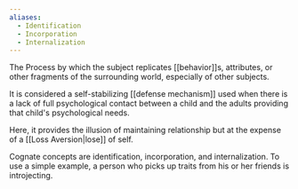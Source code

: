 ```yaml
---
aliases:
  - Identification
  - Incorporation
  - Internalization
---
```



The Process by which the subject replicates [[behavior]]s, attributes, or other fragments of the surrounding world, especially of other subjects.

It is considered a self-stabilizing [[defense mechanism]] used when there is a lack of full psychological contact between a child and the adults providing that child's psychological needs.

Here, it provides the illusion of maintaining relationship but at the expense of a [[Loss Aversion|lose]] of self.

Cognate concepts are identification, incorporation, and internalization. To use a simple example, a person who picks up traits from his or her friends is introjecting.
